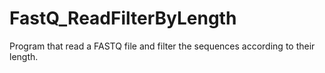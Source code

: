 FastQ_ReadFilterByLength
========================

Program that read a FASTQ file and filter the sequences according to their length.
